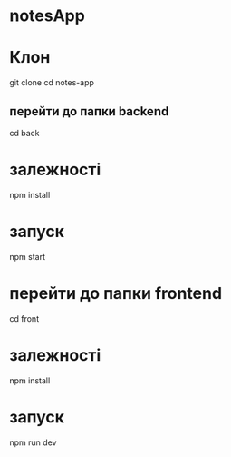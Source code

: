 # notesApp

# Клон

git clone <repository-url>
cd notes-app

## перейти до папки backend

cd back

# залежності

npm install

# запуск

npm start

# перейти до папки frontend

cd front

# залежності

npm install

# запуск

npm run dev

